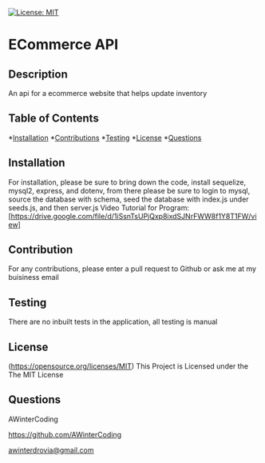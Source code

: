 [![License: MIT](https://img.shields.io/badge/License-MIT-yellow.svg)](https://opensource.org/licenses/MIT)
  
# ECommerce API

## Description

An api for a ecommerce website that helps update inventory

## Table of Contents

*[Installation](#installation)
*[Contributions](#contributions)
*[Testing](#testing)
*[License](#license)
*[Questions](#questions)

## Installation

For installation, please be sure to bring down the code, install sequelize, mysql2, express, and dotenv, from there please be sure to login to mysql, source the database with schema, seed the database with index.js under seeds.js,  and then server.js
Video Tutorial for Program: [https://drive.google.com/file/d/1iSsnTsUPjQxp8ixdSJNrFWW8f1Y8T1FW/view]

## Contribution

For any contributions, please enter a pull request to Github or ask me at my buisiness email

## Testing

There are no inbuilt tests in the application, all testing is manual

## License

(https://opensource.org/licenses/MIT)
This Project is Licensed under the The MIT License

## Questions

AWinterCoding

https://github.com/AWinterCoding

awinterdrovia@gmail.com
